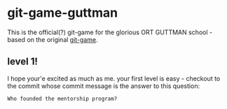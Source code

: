 # git-game-guttman

This is the official(?) git-game for the glorious ORT GUTTMAN school - based on the original [git-game](https://github.com/git-game/git-game).

## level 1!

I hope your'e excited as much as me.
your first level is easy - checkout to the commit whose commit message is the answer to this question:

```
Who founded the mentorship program?
```
